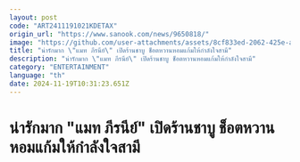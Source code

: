 ```yaml
---
layout: post
code: "ART2411191021KDETAX"
origin_url: "https://www.sanook.com/news/9650818/"
image: "https://github.com/user-attachments/assets/8cf833ed-2062-425e-a0b7-462a450f0ee6"
title: "น่ารักมาก \"แมท ภีรนีย์\" เปิดร้านชาบู ช็อตหวานหอมแก้มให้กำลังใจสามี"
description: "น่ารักมาก \"แมท ภีรนีย์\" เปิดร้านชาบู ช็อตหวานหอมแก้มให้กำลังใจสามี"
category: "ENTERTAINMENT"
language: "th"
date: 2024-11-19T10:31:23.651Z
---
```


# น่ารักมาก "แมท ภีรนีย์" เปิดร้านชาบู ช็อตหวานหอมแก้มให้กำลังใจสามี